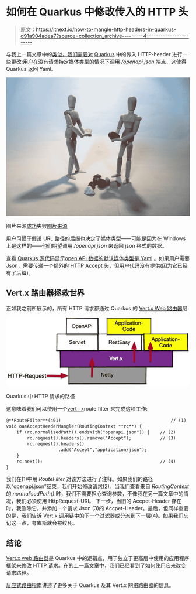 # 如何在 Quarkus 中修改传入的 HTTP 头

> 原文：<https://itnext.io/how-to-mangle-http-headers-in-quarkus-d91a904adea7?source=collection_archive---------4----------------------->

与我上一篇文章中的[类似，我们需要对](https://medium.com/@pilhuhn/how-to-rewrite-http-request-paths-in-quarkus-aa85c3400d95) [Quarkus](https://quarkus.io/) 中的传入 HTTP-header 进行一些更改:用户在没有请求特定媒体类型的情况下调用 */openapi.json* 端点，这使得 Quarkus 返回 Yaml。

![](img/27078dacbd4eca142685da1b684831e9.png)

图片来源[成功](https://pixabay.com/de/users/succo-96729/?utm_source=link-attribution&utm_medium=referral&utm_campaign=image&utm_content=1311577)失败[图片来源](https://pixabay.com/de/?utm_source=link-attribution&utm_medium=referral&utm_campaign=image&utm_content=1311577)

用户习惯于假设 URL 路径的后缀也决定了媒体类型——可能是因为在 Windows 上是这样的——他们期望调用 */openapi.json* 来返回 json 格式的数据。

查看 [Quarkus 源代码](https://github.com/quarkusio/quarkus)显示[open API 数据的默认媒体类型是 Yaml](https://github.com/quarkusio/quarkus/blob/master/extensions/smallrye-openapi/runtime/src/main/java/io/quarkus/smallrye/openapi/runtime/OpenApiHandler.java#L65) 。如果用户需要 Json，需要传递一个额外的 HTTP Accept 头，但用户代码没有提供(因为它已经有了后缀)。

## Vert.x 路由器拯救世界

正如我之前所展示的，所有 HTTP 请求都通过 Quarkus 的 [Vert.x Web 路由器](https://vertx.io/docs/vertx-web/java/#_basic_vert_x_web_concepts)层:

![](img/43b36357d2aef58a29ceeb421ea813bc.png)

Quarkus 中 HTTP 请求的路径

这意味着我们可以使用一个[vert . x](https://vertx.io/)route filter 来完成这项工作:

```
@**RouteFilter**(401)                                          // (1)
void oasAcceptHeaderMangler(RoutingContext **rc**) {
    if (rc.normalisedPath().endsWith("openapi.json")) {    // (2)
        rc.request().headers().remove("Accept");           // (3)
        rc.request().headers()
                    .add("Accept","application/json");     
    }
    rc.next();                                             // (4)
}
```

我们在(1)中用 *RouteFilter* 对该方法进行了注释。如果我们的路径以“openapi.json”结束，我们开始修改请求(2)。当我们查看来自 *RoutingContext* 的 *normalisedPath()* 时，我们不需要担心查询参数，不像我在另一篇文章中的情况，我们必须使用 HttpRequest-URI。
下一步，当旧的 Accpet-Header 存在时，我删除它，并添加一个请求 Json (3)的 Accpet-Header。最后，但同样重要的是，我们告诉 Vert.x 调用链中的下一个过滤器或分派到下一层(4)。如果我们忘记这一点，夸库斯就会被绞死。

## 结论

[Vert.x web 路由器](https://vertx.io/docs/vertx-web/java/#_basic_vert_x_web_concepts)是 Quarkus 中的逻辑点，用于独立于更高层中使用的应用程序框架来修改 HTTP 请求。在[的上一篇文章](https://medium.com/@pilhuhn/how-to-rewrite-http-request-paths-in-quarkus-aa85c3400d95)中，我们已经看到了如何使用它来改变请求路径。

[反应式路由指南](https://quarkus.io/guides/reactive-routes)讲述了更多关于 Quarkus 及其 Vert.x 网络路由器的信息。